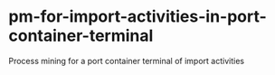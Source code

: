 # pm-for-import-activities-in-port-container-terminal
Process mining for a port container terminal of import activities
